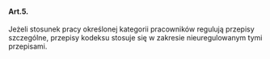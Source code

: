 #### Art.5.

Jeżeli stosunek pracy określonej kategorii pracowników regulują przepisy szczególne, przepisy kodeksu stosuje się w zakresie nieuregulowanym tymi przepisami.